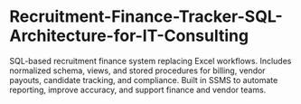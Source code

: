 # Recruitment-Finance-Tracker-SQL-Architecture-for-IT-Consulting
SQL-based recruitment finance system replacing Excel workflows. Includes normalized schema, views, and stored procedures for billing, vendor payouts, candidate tracking, and compliance. Built in SSMS to automate reporting, improve accuracy, and support finance and vendor teams.
